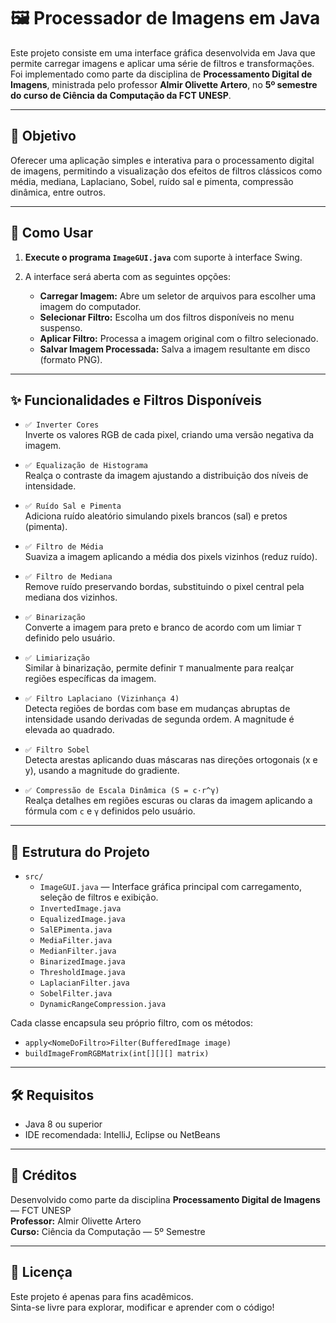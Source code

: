 # 🖼️ Processador de Imagens em Java

Este projeto consiste em uma interface gráfica desenvolvida em Java que permite carregar imagens e aplicar uma série de filtros e transformações. Foi implementado como parte da disciplina de **Processamento Digital de Imagens**, ministrada pelo professor **Almir Olivette Artero**, no **5º semestre do curso de Ciência da Computação da FCT UNESP**.

---

## 🎯 Objetivo

Oferecer uma aplicação simples e interativa para o processamento digital de imagens, permitindo a visualização dos efeitos de filtros clássicos como média, mediana, Laplaciano, Sobel, ruído sal e pimenta, compressão dinâmica, entre outros.

---

## 🚀 Como Usar

1. **Execute o programa `ImageGUI.java`** com suporte à interface Swing.
2. A interface será aberta com as seguintes opções:

   - **Carregar Imagem:** Abre um seletor de arquivos para escolher uma imagem do computador.
   - **Selecionar Filtro:** Escolha um dos filtros disponíveis no menu suspenso.
   - **Aplicar Filtro:** Processa a imagem original com o filtro selecionado.
   - **Salvar Imagem Processada:** Salva a imagem resultante em disco (formato PNG).

---

## ✨ Funcionalidades e Filtros Disponíveis

- `✅ Inverter Cores`  
  Inverte os valores RGB de cada pixel, criando uma versão negativa da imagem.

- `✅ Equalização de Histograma`  
  Realça o contraste da imagem ajustando a distribuição dos níveis de intensidade.

- `✅ Ruído Sal e Pimenta`  
  Adiciona ruído aleatório simulando pixels brancos (sal) e pretos (pimenta).

- `✅ Filtro de Média`  
  Suaviza a imagem aplicando a média dos pixels vizinhos (reduz ruído).

- `✅ Filtro de Mediana`  
  Remove ruído preservando bordas, substituindo o pixel central pela mediana dos vizinhos.

- `✅ Binarização`  
  Converte a imagem para preto e branco de acordo com um limiar `T` definido pelo usuário.

- `✅ Limiarização`  
  Similar à binarização, permite definir `T` manualmente para realçar regiões específicas da imagem.

- `✅ Filtro Laplaciano (Vizinhança 4)`  
  Detecta regiões de bordas com base em mudanças abruptas de intensidade usando derivadas de segunda ordem. A magnitude é elevada ao quadrado.

- `✅ Filtro Sobel`  
  Detecta arestas aplicando duas máscaras nas direções ortogonais (x e y), usando a magnitude do gradiente.

- `✅ Compressão de Escala Dinâmica (S = c·r^γ)`  
  Realça detalhes em regiões escuras ou claras da imagem aplicando a fórmula com `c` e `γ` definidos pelo usuário.

---

## 🧩 Estrutura do Projeto

- `src/`
  - `ImageGUI.java` — Interface gráfica principal com carregamento, seleção de filtros e exibição.
  - `InvertedImage.java`
  - `EqualizedImage.java`
  - `SalEPimenta.java`
  - `MediaFilter.java`
  - `MedianFilter.java`
  - `BinarizedImage.java`
  - `ThresholdImage.java`
  - `LaplacianFilter.java`
  - `SobelFilter.java`
  - `DynamicRangeCompression.java`

Cada classe encapsula seu próprio filtro, com os métodos:
- `apply<NomeDoFiltro>Filter(BufferedImage image)`
- `buildImageFromRGBMatrix(int[][][] matrix)`

---

## 🛠️ Requisitos

- Java 8 ou superior
- IDE recomendada: IntelliJ, Eclipse ou NetBeans

---

## 📘 Créditos

Desenvolvido como parte da disciplina **Processamento Digital de Imagens** — FCT UNESP  
**Professor:** Almir Olivette Artero  
**Curso:** Ciência da Computação — 5º Semestre

---

## 📝 Licença

Este projeto é apenas para fins acadêmicos.  
Sinta-se livre para explorar, modificar e aprender com o código!

